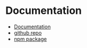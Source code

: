 # Documentation 
  - [Documentation](https://rogithub.github.io/valiko/)
  - [github repo](https://github.com/rogithub/valiko)
  - [npm package](https://www.npmjs.com/package/valiko)

